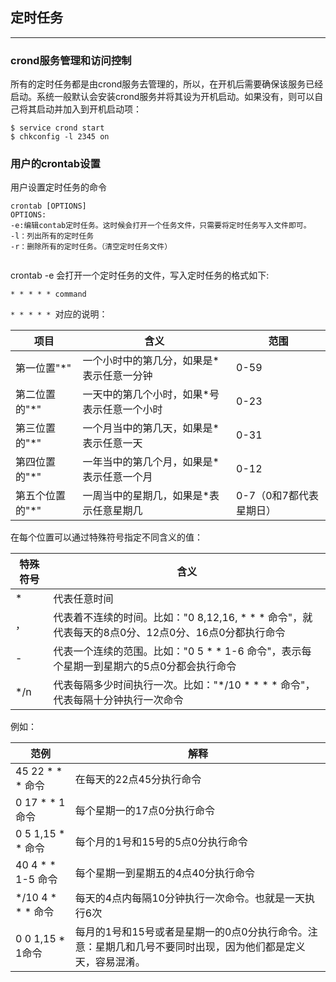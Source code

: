 ## 定时任务

***

### crond服务管理和访问控制

所有的定时任务都是由crond服务去管理的，所以，在开机后需要确保该服务已经启动。系统一般默认会安装crond服务并将其设为开机启动。如果没有，则可以自己将其启动并加入到开机启动项：

```
$ service crond start
$ chkconfig -l 2345 on
```



### 用户的crontab设置

用户设置定时任务的命令

```shell
crontab [OPTIONS]
OPTIONS:
-e:编辑contab定时任务。这时候会打开一个任务文件，只需要将定时任务写入文件即可。
-l：列出所有的定时任务
-r：删除所有的定时任务。（清空定时任务文件）


```

crontab -e 会打开一个定时任务的文件，写入定时任务的格式如下:

```
* * * * * command
```

`* * * * * `对应的说明：

| 项目            | 含义                                        | 范围                    |
| --------------- | ------------------------------------------- | ----------------------- |
| 第一位置"*"     | 一个小时中的第几分，如果是*表示任意一分钟   | 0-59                    |
| 第二位置的"*"   | 一天中的第几个小时，如果*号表示任意一个小时 | 0-23                    |
| 第三位置的"*"   | 一个月当中的第几天，如果是*表示任意一天     | 0-31                    |
| 第四位置的"*"   | 一年当中的第几个月，如果是* 表示任意一个月  | 0-12                    |
| 第五个位置的"*" | 一周当中的星期几，如果是*表示任意星期几     | 0-7（0和7都代表星期日） |

在每个位置可以通过特殊符号指定不同含义的值：

| 特殊符号 | 含义                                                         |
| -------- | ------------------------------------------------------------ |
| *        | 代表任意时间                                                 |
| ，       | 代表着不连续的时间。比如："0 8,12,16, * * * 命令"，就代表每天的8点0分、12点0分、16点0分都执行命令 |
| -        | 代表一个连续的范围。比如："0 5 * * 1-6 命令"，表示每个星期一到星期六的5点0分都会执行命令 |
| */n      | 代表每隔多少时间执行一次。比如："*/10 * * * * 命令"，代表每隔十分钟执行一次命令 |

例如：

| 范例              | 解释                                                         |
| ----------------- | ------------------------------------------------------------ |
| 45 22 * * * 命令  | 在每天的22点45分执行命令                                     |
| 0 17 * * 1 命令   | 每个星期一的17点0分执行命令                                  |
| 0 5 1,15 * * 命令 | 每个月的1号和15号的5点0分执行命令                            |
| 40 4 * * 1-5 命令 | 每个星期一到星期五的4点40分执行命令                          |
| */10 4 * * * 命令 | 每天的4点内每隔10分钟执行一次命令。也就是一天执行6次         |
| 0 0 1,15 * 1命令  | 每月的1号和15号或者是星期一的0点0分执行命令。注意：星期几和几号不要同时出现，因为他们都是定义天，容易混淆。 |

